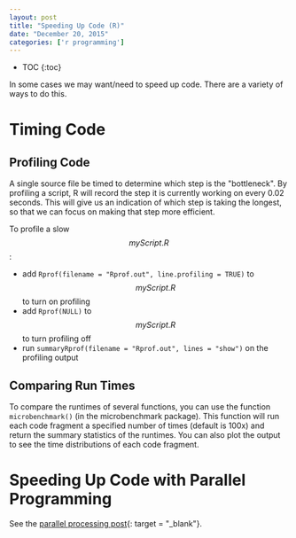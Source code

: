 ```yaml
---
layout: post
title: "Speeding Up Code (R)"
date: "December 20, 2015"
categories: ['r programming']
---
```


* TOC
{:toc}



In some cases we may want/need to speed up code. There are a variety of ways to do this.

# Timing Code

## Profiling Code
A single source file be timed to determine which step is the "bottleneck". By profiling a script, R will record the step it is currently working on every 0.02 seconds. This will give us an indication of which step is taking the longest, so that we can focus on making that step more efficient.

To profile a slow $$myScript.R$$:

* add `Rprof(filename = "Rprof.out", line.profiling = TRUE)` to $$myScript.R$$ to turn on profiling
* add `Rprof(NULL)` to $$myScript.R$$ to turn profiling off
* run `summaryRprof(filename = "Rprof.out", lines = "show")` on the profiling output

## Comparing Run Times
To compare the runtimes of several functions, you can use the function `microbenchmark()` (in the microbenchmark package). This function will run each code fragment a specified number of times (default is 100x) and return the summary statistics of the runtimes. You can also plot the output to see the time distributions of each code fragment. 

# Speeding Up Code with Parallel Programming
See the [parallel processing post][parallel_processing_post]{: target = "_blank"}.

[parallel_processing_post]: http://jnguyen92.github.io/nhuyhoa//2015/10/Apply-Parallel-Processing.html#parallel-processing
